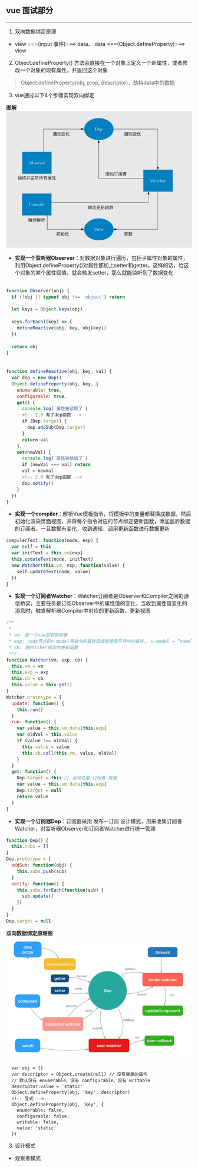 ## vue 面试部分

---

1. 双向数据绑定原理

- view ===(input 事件)===> data、 data ===(Object.defineProperty)===> view

2. Object.defineProperty() 方法会直接在一个对象上定义一个新属性，或者修改一个对象的现有属性，并返回这个对象
  > Object.defineProperty(obj, prop, descriptor)，劫持data中的数据

3. vue通过以下4个步骤实现双向绑定

  **图解**
  ![](https://github.com/Small-inn/study-diary/blob/master/image/vue-core.png)

  - **实现一个监听器Observer**：对数据对象进行遍历，包括子属性对象的属性，利用Object.defineProperty()对属性都加上setter和getter。这样的话，给这个对象的某个属性赋值，就会触发setter，那么就能监听到了数据变化
  ```javascript

  function Observer(obj) {
    if (!obj || typeof obj !== 'object') return

    let keys = Object.keys(obj)

    keys.forEach((key) => {
      defineReactive(obj, key, obj[key])
    })

    return obj
  }


  function defineReactive(obj, key, val) {
    var dep = new Dep()
    Object.defineProperty(obj, key, {
      enumerable: true,
      configurable: true,
      get() {
        console.log(`属性被读取了`)
        <!-- 2.0 有了dep函数 -->
        if (Dep.target) {
          dep.addSub(Dep.target)
        }
        return val
      },
      set(newVal) {
        console.log(`属性被赋值了`)
        if (newVal === val) return
        val = newVal
        <!-- 2.0 有了dep函数 -->
        dep.notify()
      }
    })
  }
  ```

  - **实现一个compiler**：解析Vue模板指令，将模板中的变量都替换成数据，然后初始化渲染页面视图，并将每个指令对应的节点绑定更新函数，添加监听数据的订阅者，一旦数据有变化，收到通知，调用更新函数进行数据更新
  ```javascript
  compilerText: function(node, exp) {
    var self = this
    var initText = this.vm[exp]
    this.updateText(node, initText)
    new Watcher(this.vm, exp, function(value) {
      self.updateText(node, value)
    })
  }
  ```

  - **实现一个订阅者Watcher**：Watcher订阅者是Observer和Compiler之间的通信桥梁，主要任务是订阅Observer中的属性值的变化，当收到属性值变化的消息时，触发解析器Compiler中对应的更新函数，更新视图
  ```javascript
  /**
   * 
   * vm: 是一个vue的实例对象
   * exp: node节点的v-model等指令的属性值或者插值符号中的属性， v-model = “name” exp就是name
   * cb: 是Watcher绑定的更新函数
   **/
  function Watcher(vm, exp, cb) {
    this.vm = vm
    this.exp = exp
    this.cb = cb
    this.value = this.get()
  }
  Watcher.prototype = {
    update: function() {
      this.run()
    }
    run: function() {
      var value = this.vm.data[this.exp]
      var oldVal = this.value
      if (value !== oldVal) {
        this.value = value
        this.cb.call(this.vm, value, oldVal)
      }
    }
    get: function() {
      Dep.target = this // 全局变量 订阅者 赋值
      var value = this.vm.data[this.exp]
      Dep.target = null
      return value
    }
  }
  ```


  - **实现一个订阅器Dep**：订阅器采用 发布--订阅 设计模式，用来收集订阅者Watcher，对监听器Observer和订阅者Watcher进行统一管理
  ```javascript
  function Dep() {
    this.subs = []
  }
  Dep.prototype = {
    addSub: function(obj) {
      this.subs.push(sub)
    }
    notify: function() {
      this.subs.forEach(function(sub) {
        sub.update()
      })
    }
  }
  Dep.target = null
  ```

**双向数据绑定原理图**
![](https://github.com/Small-inn/study-diary/blob/master/image/reactive-core.png)

```
  var obj = {}
  var descriptor = Object.create(null) // 没有继承的属性
  // 默认没有 enumerable，没有 configurable，没有 writable
  descriptor.value = 'static'
  Object.defineProperty(obj, 'key', descriptor)
  <!-- 显式 -->
  Object.defineProperty(obj, 'key', {
    enumerable: false,
    configurable: false,
    writable: false,
    value: 'static'
  })
```

3. 设计模式
- 观察者模式
